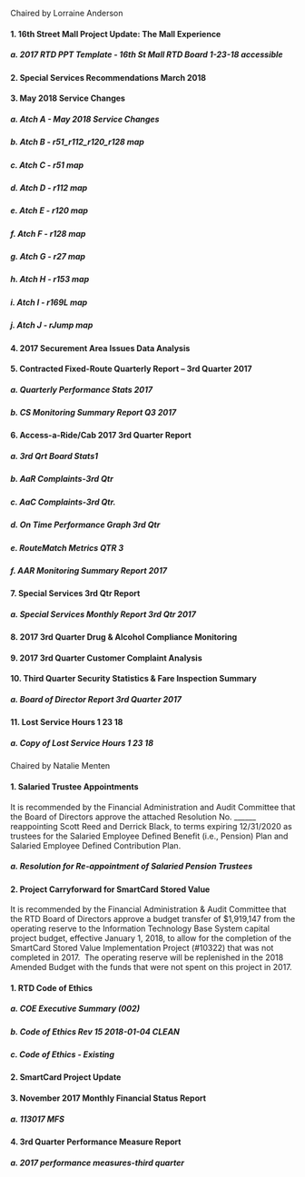 Chaired by Lorraine Anderson

#### 1. 16th Street Mall Project Update: The Mall Experience

##### a. 2017 RTD PPT Template - 16th St Mall RTD Board 1-23-18 accessible

#### 2. Special Services Recommendations March 2018

#### 3. May 2018 Service Changes

##### a. Atch A - May 2018 Service Changes

##### b. Atch B - r51_r112_r120_r128 map

##### c. Atch C - r51 map

##### d. Atch D - r112 map

##### e. Atch E - r120 map

##### f. Atch F - r128 map

##### g. Atch G - r27 map

##### h. Atch H - r153 map

##### i. Atch I - r169L map

##### j. Atch J - rJump map

#### 4. 2017 Securement Area Issues Data Analysis

#### 5. Contracted Fixed-Route Quarterly Report – 3rd Quarter 2017

##### a. Quarterly Performance Stats 2017

##### b. CS Monitoring Summary Report Q3 2017

#### 6. Access-a-Ride/Cab 2017 3rd Quarter Report

##### a. 3rd Qrt Board Stats1

##### b. AaR Complaints-3rd Qtr

##### c. AaC Complaints-3rd Qtr.

##### d. On Time Performance Graph 3rd Qtr

##### e. RouteMatch Metrics QTR 3

##### f. AAR Monitoring Summary Report 2017

#### 7. Special Services 3rd Qtr Report

##### a. Special Services Monthly Report 3rd Qtr 2017

#### 8. 2017 3rd Quarter Drug & Alcohol Compliance Monitoring

#### 9. 2017 3rd Quarter Customer Complaint Analysis

#### 10. Third Quarter Security Statistics & Fare Inspection Summary

##### a. Board of Director Report 3rd Quarter 2017

#### 11. Lost Service Hours 1 23 18

##### a. Copy of Lost Service Hours 1 23 18

Chaired by Natalie Menten

#### 1. Salaried Trustee Appointments

It is recommended by the Financial Administration and Audit Committee that the Board of Directors approve the attached Resolution No. ______ reappointing Scott Reed and Derrick Black, to terms expiring 12/31/2020 as trustees for the Salaried Employee Defined Benefit (i.e., Pension) Plan and Salaried Employee Defined Contribution Plan.

##### a. Resolution for Re-appointment of Salaried Pension Trustees

#### 2. Project Carryforward for SmartCard Stored Value

It is recommended by the Financial Administration & Audit Committee that the RTD Board of Directors approve a budget transfer of $1,919,147 from the operating reserve to the Information Technology Base System capital project budget, effective January 1, 2018, to allow for the completion of the SmartCard Stored Value Implementation Project (#10322) that was not completed in 2017.  The operating reserve will be replenished in the 2018 Amended Budget with the funds that were not spent on this project in 2017.

#### 1. RTD Code of Ethics

##### a. COE Executive Summary (002)

##### b. Code of Ethics Rev 15 2018-01-04 CLEAN

##### c. Code of Ethics - Existing

#### 2. SmartCard Project Update

#### 3. November 2017 Monthly Financial Status Report

##### a. 113017 MFS

#### 4. 3rd Quarter Performance Measure Report

##### a. 2017 performance measures-third quarter